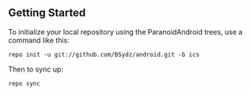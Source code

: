 Getting Started
---------------


To initialize your local repository using the ParanoidAndroid trees, use a command like this:

    repo init -u git://github.com/BSydz/android.git -b ics

Then to sync up:

    repo sync

